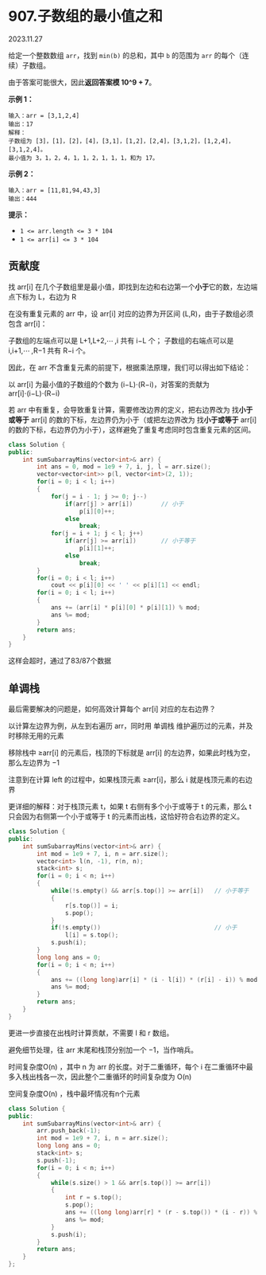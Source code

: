 # 907.子数组的最小值之和

2023.11.27

给定一个整数数组 `arr`，找到 `min(b)` 的总和，其中 `b` 的范围为 `arr` 的每个（连续）子数组。

由于答案可能很大，因此**返回答案模 10^9 + 7**。

**示例 1：**

```
输入：arr = [3,1,2,4]
输出：17
解释：
子数组为 [3]，[1]，[2]，[4]，[3,1]，[1,2]，[2,4]，[3,1,2]，[1,2,4]，[3,1,2,4]。 
最小值为 3，1，2，4，1，1，2，1，1，1，和为 17。
```

**示例 2：**

```
输入：arr = [11,81,94,43,3]
输出：444
```

**提示：**

- `1 <= arr.length <= 3 * 104`
- `1 <= arr[i] <= 3 * 104`





## 贡献度

找 arr[i] 在几个子数组里是最小值，即找到左边和右边第一个**小于**它的数，左边端点下标为 L，右边为 R

在没有重复元素的 arr 中，设 arr[i] 对应的边界为开区间 (L,R)，由于子数组必须包含 arr[i]：

子数组的左端点可以是 L+1,L+2,⋯ ,i 共有 i−L 个；
子数组的右端点可以是 i,i+1,⋯ ,R−1 共有 R−i 个。

因此，在 arr 不含重复元素的前提下，根据乘法原理，我们可以得出如下结论：

以 arr[i] 为最小值的子数组的个数为 (i−L)⋅(R−i)，对答案的贡献为 arr[i]⋅(i−L)⋅(R−i)

若 arr 中有重复，会导致重复计算，需要修改边界的定义，把右边界改为 找**小于或等于** arr[i] 的数的下标，左边界仍为小于（或把左边界改为 找**小于或等于** arr[i] 的数的下标，右边界仍为小于），这样避免了重复考虑同时包含重复元素的区间。

```c++
class Solution {
public:
    int sumSubarrayMins(vector<int>& arr) {
        int ans = 0, mod = 1e9 + 7, i, j, l = arr.size();
        vector<vector<int>> p(l, vector<int>(2, 1));
        for(i = 0; i < l; i++)
        {
            for(j = i - 1; j >= 0; j--)
                if(arr[j] > arr[i])        // 小于
                    p[i][0]++;
                else
                    break;
            for(j = i + 1; j < l; j++)
                if(arr[j] >= arr[i])       // 小于等于
                    p[i][1]++;
                else
                    break;
        }
        for(i = 0; i < l; i++)
            cout << p[i][0] << ' ' << p[i][1] << endl;
        for(i = 0; i < l; i++)
        {
            ans += (arr[i] * p[i][0] * p[i][1]) % mod;
            ans %= mod;
        }
        return ans;
    }
}
```

这样会超时，通过了83/87个数据

## 单调栈

最后需要解决的问题是，如何高效计算每个 arr[i] 对应的左右边界？

以计算左边界为例，从左到右遍历 arr，同时用 单调栈 维护遍历过的元素，并及时移除无用的元素

移除栈中 ≥arr[i] 的元素后，栈顶的下标就是 arr[i] 的左边界，如果此时栈为空，那么左边界为 −1

注意到在计算 left 的过程中，如果栈顶元素 ≥arr[i]，那么 i 就是栈顶元素的右边界

更详细的解释：对于栈顶元素 t，如果 t 右侧有多个小于或等于 t 的元素，那么 t 只会因为右侧第一个小于或等于 t 的元素而出栈，这恰好符合右边界的定义。

```c++
class Solution {
public:
    int sumSubarrayMins(vector<int>& arr) {
        int mod = 1e9 + 7, i, n = arr.size();
        vector<int> l(n, -1), r(n, n);
        stack<int> s;
        for(i = 0; i < n; i++)
        {
            while(!s.empty() && arr[s.top()] >= arr[i])   // 小于等于
            {
                r[s.top()] = i;
                s.pop();
            }
            if(!s.empty())                                // 小于
                l[i] = s.top();
            s.push(i);
        }
        long long ans = 0;
        for(i = 0; i < n; i++)
        {
            ans += ((long long)arr[i] * (i - l[i]) * (r[i] - i)) % mod;
            ans %= mod;
        }
        return ans;
    }
}
```

更进一步直接在出栈时计算贡献，不需要 l 和 r 数组。

避免细节处理，往 arr 末尾和栈顶分别加一个 −1，当作哨兵。

时间复杂度O(n) ，其中 n 为 arr 的长度。对于二重循环，每个 i 在二重循环中最多入栈出栈各一次，因此整个二重循环的时间复杂度为 O(n)

空间复杂度O(n) ，栈中最坏情况有n个元素

```c++
class Solution {
public:
    int sumSubarrayMins(vector<int>& arr) {
        arr.push_back(-1);
        int mod = 1e9 + 7, i, n = arr.size();
        long long ans = 0;
        stack<int> s;
        s.push(-1);
        for(i = 0; i < n; i++)
        {
            while(s.size() > 1 && arr[s.top()] >= arr[i])
            {
                int r = s.top();
                s.pop();
                ans += ((long long)arr[r] * (r - s.top()) * (i - r)) % mod;
                ans %= mod;
            }
            s.push(i);
        }
        return ans;
    }
};
```



